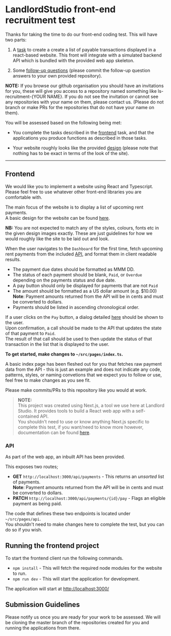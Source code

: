 # LandlordStudio front-end recruitment test

Thanks for taking the time to do our front-end coding test. This will have two parts:

1. A [task](#frontend) to create a create a list of payable transactions displayed in a react-based website. This front will integrate with a simulated backend API which is bundled with the provided web app skeleton.

2. Some [follow-up questions](./FOLLOW-UP.md) (please commit the follow-up question answers to your own provided repository).

**NOTE:** If you browse our github organisation you should have an invitations for you, these will give you access to a repository named something like ls-recruitment-{YOUR NAME}. If you do not see the invitation or cannot see any repositories with your name on them, please contact us. (Please do not branch or make PRs for the repositories that do not have your name on them).

You will be assessed based on the following being met:

- You complete the tasks described in the [frontend](#frontend) task, and that the applications you produce functions as described in those tasks.

- Your website roughly looks like the provided [design](./design-spec/payment_list.png) (please note that nothing has to be exact in terms of the look of the site).

---

## Frontend

We would like you to implement a website using React and Typescript.  
Please feel free to use whatever other front-end libraries you are comfortable with.

The main focus of the website is to display a list of upcoming rent payments.  
A basic design for the website can be found [here](./design-spec/payment_list.png).

**NB:**
You are not expected to match any of the styles, colours, fonts etc in the given design images exactly. These are just guidelines for how we would roughly like the site to be laid out and look.

When the user navigates to the `Dashboard` for the first time, fetch upcoming rent payments from the included [API](#API), and format them in client readable results.

- The payment due dates should be formatted as MMM DD.
- The status of each payment should be blank, `Paid`, or `Overdue` depending on the payments status and due date.
- A pay button should only be displayed for payments that are not `Paid`
- The amount should be formatted as a US dollar amount (e.g. \$10.00)  
  **Note**: Payment amounts returned from the API will be in cents and must be converted to dollars.
- Payments should be listed in ascending chronological order.

If a user clicks on the `Pay` button, a dialog detailed [here](./design-spec/pay.png) should be shown to the user.  
Upon confirmation, a call should be made to the API that updates the state of that payment to `Paid`.  
The result of that call should be used to then update the status of that transaction in the list that is displayed to the user.

**To get started, make changes to `~/src/pages/index.ts`.**

A basic index page has been fleshed out for you that fetches raw payment data from the API - this is just an example and does not indicate any code, patterns, styles, or naming convetions that we expect you to follow or use, feel free to make changes as you see fit.

Please make commits/PRs to this repository like you would at work.

> **NOTE:**  
> This project was created using Next.js, a tool we use here at Landlord Studio. It provides tools to build a React web app with a self-contained API.  
> You shouldn't need to use or know anything Next.js specific to complete this test, if you want/need to know more however, documentation can be found [here](https://nextjs.org/docs).

### API <a name="API"></a>

As part of the web app, an inbuilt API has been provided.

This exposes two routes;

- **GET** `http://localhost:3000/api/payments` - This returns an _unsorted_ list of payments.  
  **Note**: Payment amounts returned from the API will be in cents and must be converted to dollars.
- **PATCH** `http://localhost:3000/api/payments/{id}/pay` - Flags an eligible payment as being paid.

The code that defines these two endpoints is located under `~/src/pages/api`.  
You shouldn't need to make changes here to complete the test, but you can do so if you wish.

## Running the frontend project

To start the frontend client run the following commands.

- `npm install` - This will fetch the required node modules for the website to run.
- `npm run dev` - This will start the application for development.

The application will start at [http://localhost:3000/](http://localhost:3000/)

## Submission Guidelines

Please notify us once you are ready for your work to be assessed. We will be cloning the master branch of the repositories created for you and running the applications from there.
